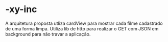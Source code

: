 # -xy-inc
A arquitetura proposta utliza cardView para mostrar cada filme cadastrado de uma forma limpa. Utiliza lib de http para realizar o GET com JSON em background para não travar a aplicação.

